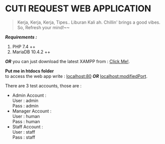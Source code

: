 # CUTI REQUEST WEB APPLICATION

> Kerja, Kerja, Kerja, Tipes.. Liburan Kali ah. Chillin' brings a good vibes. So, Refresh your mind!~~

**_Requirements :_** <br />

1. PHP 7.4 ++ <br />
2. MariaDB 10.4.2 ++ <br />

**_OR_** you can just download the latest XAMPP from : [Click Me!](https://sourceforge.net/projects/xampp/files/XAMPP%20Windows/).
<br />

**Put me in htdocs folder**<br />
to access the web app write : [localhost:80](http://localhost/cuti_request) **_OR_** [localhost:modifiedPort](http://localhost:8080/cuti_request).

There are 3 test accounts, those are : <br />

- Admin Account : <br />
  User : admin <br />
  Pass : admin <br />
- Manager Account : <br />
  User : human <br />
  Pass : human <br />
- Staff Account : <br />
  User : staff <br />
  Pass : staff <br />

